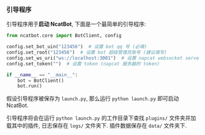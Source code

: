 
### 引导程序

引导程序用于**启动 NcatBot**, 下面是一个最简单的引导程序:

```python
from ncatbot.core import BotClient, config

config.set_bot_uin("123456")  # 设置 bot qq 号 (必填)
config.set_root("123456")  # 设置 bot 超级管理员账号 (建议填写)
config.set_ws_uri("ws://localhost:3001")  # 设置 napcat websocket server 地址
config.set_token("")  # 设置 token (napcat 服务器的 token)

if __name__ == "__main__":
    bot = BotClient()
    bot.run()

```

假设引导程序被保存为 `launch.py`, 那么运行 `python launch.py` 即可启动 NcatBot.

引导程序将会在运行 `python launch.py` 的工作目录下查找 `plugins/` 文件夹并加载其中的插件, 日志保存在 `logs/` 文件夹下. 插件数据保存在 `data/` 文件夹下.
